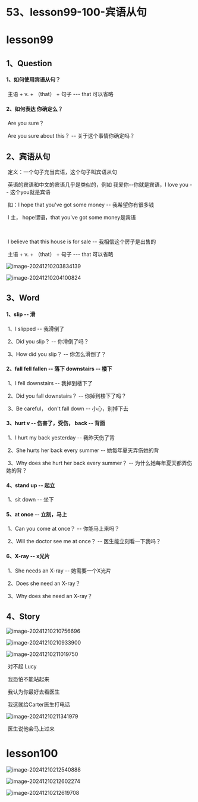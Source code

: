 # 53、lesson99-100-宾语从句



# lesson99

## 1、Question

#### 	1、如何使用宾语从句？

​			主语 + v. + （that） + 句子 --- that 可以省略





#### 	2、如何表达 你确定么？

​		Are you sure？

​		Are you sure about this？ -- 关于这个事情你确定吗？





## 2、宾语从句

​	定义：一个句子充当宾语，这个句子叫宾语从句

​	英语的宾语和中文的宾语几乎是类似的，例如 我爱你--你就是宾语，I love you -- 这个you就是宾语

​	如：I hope that you've got some money -- 我希望你有很多钱

​		I 主， hope谓语，that you've got some money是宾语

​	

​	I believe that this house is for sale -- 我相信这个房子是出售的



​		主语 + v. + （that） + 句子 --- that 可以省略



 ![image-20241210203834139](./../../.vuepress/public/images/image-20241210203834139.png)

![image-20241210204100824](./../../.vuepress/public/images/image-20241210204100824.png)







## 3、Word



#### 	1、slip -- 滑

​		1、I slipped -- 我滑倒了

​		2、Did you slip？ -- 你滑倒了吗？

​		3、How did you slip？ -- 你怎么滑倒了？



#### 	2、fall fell fallen -- 落下 downstairs -- 楼下

​	1、I fell downstairs -- 我掉到楼下了

​	2、Did you fall downstairs？ -- 你掉到楼下了吗？

​	3、Be careful， don't fall down -- 小心，别掉下去





#### 	3、hurt v -- 伤害了，受伤， back -- 背面

​	1、I hurt my back yesterday -- 我昨天伤了背

​	2、She hurts her back every summer -- 她每年夏天弄伤她的背

​	3、Why does she hurt her back every summer？ -- 为什么她每年夏天都弄伤她的背？





#### 	4、stand up -- 起立 

​		1、sit down -- 坐下



#### 	5、at once -- 立刻，马上

​	 1、Can you come at once？ -- 你能马上来吗？

​	2、Will the doctor see me at once？ -- 医生能立刻看一下我吗？





#### 	6、X-ray -- x光片

​	1、She needs an X-ray -- 她需要一个X光片

​	2、Does she need an X-ray？

​	3、Why does she need an X-ray？



##  4、Story

![image-20241210210756696](./../../.vuepress/public/images/image-20241210210756696.png)

![image-20241210210933900](./../../.vuepress/public/images/image-20241210210933900.png)

![image-20241210211019750](./../../.vuepress/public/images/image-20241210211019750.png)

​	对不起 Lucy

​	我恐怕不能站起来



​	我认为你最好去看医生

​	我这就给Carter医生打电话



![image-20241210211341979](./../../.vuepress/public/images/image-20241210211341979.png)

​	医生说他会马上过来



 

# lesson100



 ![image-20241210212540888](./../../.vuepress/public/images/image-20241210212540888.png)



 ![image-20241210212602274](./../../.vuepress/public/images/image-20241210212602274.png)



![image-20241210212619708](./../../.vuepress/public/images/image-20241210212619708.png)



















